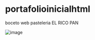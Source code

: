 # portafolioinicialhtml

boceto web pasteleria EL RICO PAN

![image](https://user-images.githubusercontent.com/114376010/200766593-6408bc25-6f59-404c-8087-532f05ad81e0.png)
